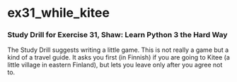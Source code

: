 # ex31_while_kitee
### Study Drill for Exercise 31, Shaw: Learn Python 3 the Hard Way  

The Study Drill suggests writing a little game. This is not really a game but a kind of a travel guide.
It asks you first (in Finnish) if you are going to Kitee (a little village in eastern Finland),
but lets you leave only after you agree not to.
